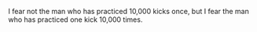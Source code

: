 I fear not the man who has practiced 10,000 kicks once, but I fear the man
who has practiced one kick 10,000 times.